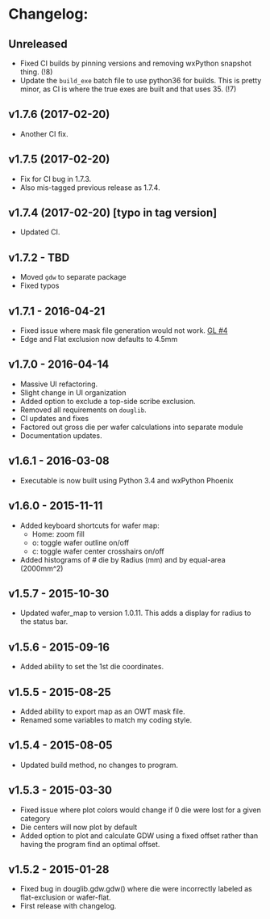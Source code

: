 # Changelog:

## Unreleased
+ Fixed CI builds by pinning versions and removing wxPython snapshot thing. (!8)
+ Update the `build_exe` batch file to use python36 for builds. This is pretty
  minor, as CI is where the true exes are built and that uses 35. (!7)


## v1.7.6 (2017-02-20)
+ Another CI fix.

## v1.7.5 (2017-02-20)
+ Fix for CI bug in 1.7.3.
+ Also mis-tagged previous release as 1.7.4.

## v1.7.4 (2017-02-20) [typo in tag version]
+ Updated CI.

## v1.7.2 - TBD
+ Moved `gdw` to separate package
+ Fixed typos

## v1.7.1 - 2016-04-21
+ Fixed issue where mask file generation would not work.
  [GL #4](http://gitlab.tph.local/dthor/GDWCalc/issues/4)
+ Edge and Flat exclusion now defaults to 4.5mm

## v1.7.0 - 2016-04-14
+ Massive UI refactoring.
+ Slight change in UI organization
+ Added option to exclude a top-side scribe exclusion.
+ Removed all requirements on `douglib`.
+ CI updates and fixes
+ Factored out gross die per wafer calculations into separate module
+ Documentation updates.

## v1.6.1 - 2016-03-08
+ Executable is now built using Python 3.4 and wxPython Phoenix

## v1.6.0 - 2015-11-11
+ Added keyboard shortcuts for wafer map:
    + Home: zoom fill
    + o: toggle wafer outline on/off
    + c: toggle wafer center crosshairs on/off
+ Added histograms of # die by Radius (mm) and by equal-area (2000mm^2)

## v1.5.7 - 2015-10-30
+ Updated wafer_map to version 1.0.11. This adds a display for radius to
  the status bar.

## v1.5.6 - 2015-09-16
+ Added ability to set the 1st die coordinates.

## v1.5.5 - 2015-08-25
+ Added ability to export map as an OWT mask file.
+ Renamed some variables to match my coding style.

## v1.5.4 - 2015-08-05
+ Updated build method, no changes to program.

## v1.5.3 - 2015-03-30
+ Fixed issue where plot colors would change if 0 die were lost for
  a given category
+ Die centers will now plot by default
+ Added option to plot and calculate GDW using a fixed offset rather than
  having the program find an optimal offset.

## v1.5.2 - 2015-01-28
+ Fixed bug in douglib.gdw.gdw() where die were incorrectly labeled as
  flat-exclusion or wafer-flat.
+ First release with changelog.
